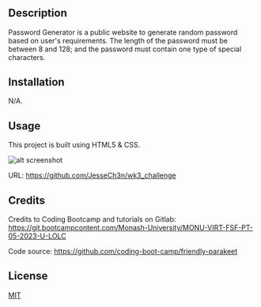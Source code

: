 # <Password Generator>

## Description

Password Generator is a public website to generate random password based on user's requirements. The length of the password must be between 8 and 128; and the password must contain one type of special characters.  


## Installation

N/A.

## Usage

This project is built using HTML5 & CSS.

![alt screenshot](https://github.com/JesseCh3n/wk3_challenge/assets/password_generator.jpg)

URL:
https://github.com/JesseCh3n/wk3_challenge

## Credits

Credits to Coding Bootcamp and tutorials on Gitlab:
https://git.bootcampcontent.com/Monash-University/MONU-VIRT-FSF-PT-05-2023-U-LOLC
    
Code source:
https://github.com/coding-boot-camp/friendly-parakeet


## License

[MIT](https://choosealicense.com/licenses/mit/)

